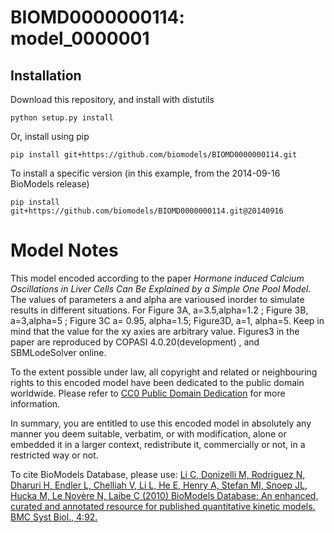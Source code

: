 # BIOMD0000000114: model_0000001

## Installation

Download this repository, and install with distutils

`python setup.py install`

Or, install using pip

`pip install git+https://github.com/biomodels/BIOMD0000000114.git`

To install a specific version (in this example, from the 2014-09-16 BioModels release)

`pip install git+https://github.com/biomodels/BIOMD0000000114.git@20140916`


# Model Notes


This model encoded according to the paper _Hormone induced Calcium
Oscillations in Liver Cells Can Be Explained by a Simple One Pool Model._ The
values of parameters a and alpha are varioused inorder to simulate results in
different situations. For Figure 3A, a=3.5,alpha=1.2 ; Figure 3B, a=3,alpha=5
; Figure 3C a= 0.95, alpha=1.5; Figure3D, a=1, alpha=5. Keep in mind that the
value for the xy axies are arbitrary value. Figures3 in the paper are
reproduced by COPASI 4.0.20(development) , and SBMLodeSolver online.

  

To the extent possible under law, all copyright and related or neighbouring
rights to this encoded model have been dedicated to the public domain
worldwide. Please refer to [CC0 Public Domain
Dedication](http://creativecommons.org/publicdomain/zero/1.0/) for more
information.

In summary, you are entitled to use this encoded model in absolutely any
manner you deem suitable, verbatim, or with modification, alone or embedded it
in a larger context, redistribute it, commercially or not, in a restricted way
or not.

  

To cite BioModels Database, please use: [Li C, Donizelli M, Rodriguez N,
Dharuri H, Endler L, Chelliah V, Li L, He E, Henry A, Stefan MI, Snoep JL,
Hucka M, Le Novère N, Laibe C (2010) BioModels Database: An enhanced, curated
and annotated resource for published quantitative kinetic models. BMC Syst
Biol., 4:92.](http://www.ncbi.nlm.nih.gov/pubmed/20587024)



